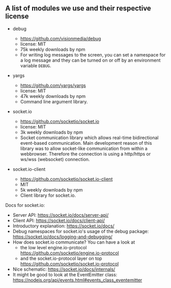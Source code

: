 ## A list of modules we use and their respective license

* debug
    * <https://github.com/visionmedia/debug>
    * license: MIT
    * 75k weekly downloads by npm
    * For writing log messages to the screen, you can set a namespace for a log
      message and they can be turned on or off by an environment variable `DEBUG`.

* yargs
    * <https://github.com/yargs/yargs>
    * license: MIT
    * 47k weekly downloads by npm
    * Command line argument library.

* socket.io
    * <https://github.com/socketio/socket.io>
    * license: MIT
    * 3k weekly downloads by npm
    * Socket communication library which allows real-time bidirectional
      event-based communication. Main development reason of this library was to
      allow socket-like communication from within a webbrowser. Therefore the
      connection is using a http/https or ws/wss (websocket) connection.

* socket.io-client
    * <https://github.com/socketio/socket.io-client>
    * MIT
    * 5k weekly downloads by npm
    * Client library for socket.io.

Docs for socket.io:
* Server API: <https://socket.io/docs/server-api/>
* Client API: <https://socket.io/docs/client-api/>
* Introductory explanation: <https://socket.io/docs/>
* Debug namespaces for socket.io's usage of the debug package: <https://socket.io/docs/logging-and-debugging/>
* How does socket.io communicate? You can have a look at
    * the low level engine.io-protocol <https://github.com/socketio/engine.io-protocol>
    * and the socket.io-protocol layer on top <https://github.com/socketio/socket.io-protocol>
* Nice schematic: <https://socket.io/docs/internals/>
* It might be good to look at the EventEmitter class: <https://nodejs.org/api/events.html#events_class_eventemitter>

